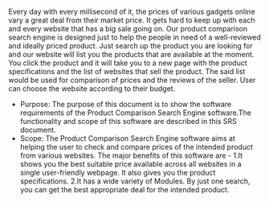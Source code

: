 Every day with every millisecond of it, the prices of various gadgets online vary a great deal from their market price. It gets hard to keep up with each and every website that has a big sale going on. Our product comparison search engine is designed just to help the people in need of a well-reviewed and ideally priced product. Just search up the product you are looking for and our website will list you the products that are available at the moment. You click the product and it will take you to a new page with the product specifications and the list of websites that sell the product. The said list would be used for comparison of prices and the reviews of the seller. User can choose the website according to their budget.

- Purpose: The purpose of this document is to show the software requirements of the Product Comparison Search Engine software.The functionality and scope of this software are described in this SRS document.
- Scope: The Product Comparison Search Engine software aims at helping the user to check and compare prices of the intended product from various websites. The major benefits of this software are -
  1.It shows you the best suitable price available across all websites in a single user-friendly webpage. It also gives you the product specifications.
2.It has a wide variety of Modules. By just one search, you can get the best appropriate deal for the intended product.
